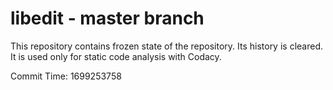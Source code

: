# libedit - master branch

This repository contains frozen state of the repository.
Its history is cleared. It is used only for static code
analysis with Codacy.

Commit Time: 1699253758